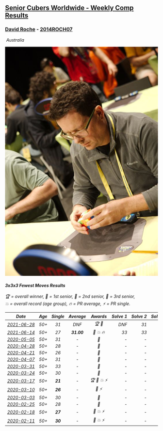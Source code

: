 <style>table {white-space: nowrap;}</style>
<link rel="stylesheet" type="text/css" href="/scw-comp/css/flags.css" />

## [Senior Cubers Worldwide - Weekly Comp Results](/scw-comp/results/)
### [David Roche](README.md) - [2014ROCH07](https://www.worldcubeassociation.org/persons/2014ROCH07?event=333fm)

<i class="flag flag-AU" />&nbsp;Australia

![David Roche](1563147869.jpg)

#### 3x3x3 Fewest Moves Results

<span style="white-space: nowrap;">🏆 = overall winner</span>, <span style="white-space: nowrap;">🥇 = 1st senior</span>, <span style="white-space: nowrap;">🥈 = 2nd senior</span>, <span style="white-space: nowrap;">🥉 = 3rd senior</span>, <span style="white-space: nowrap;">💥 = overall record (age group)</span>, <span style="white-space: nowrap;">🔥 = PR average</span>, <span style="white-space: nowrap;">⚡ = PR single</span>.

| Date | Age | Single | Average | Awards | Solve 1 | Solve 2 | Solve 3 | Solution |
| :--: | :--: | :--: | :--: | :--: | --: | --: | --: | :-- |
| [2021-06-28](../../results/2021-06-28/333fm.md) | 50+ | 31 | DNF | 🏆 🥇 | DNF | 31 | 31 | [Desktop](https://www.facebook.com/events/791411508404805/permalink/794155774797045) / [Mobile](https://m.facebook.com/events/791411508404805?view=permalink&id=794155774797045) |
| [2021-06-14](../../results/2021-06-14/333fm.md) | 50+ | 27 | **31.00** | 🥇 💥 🔥 | 33 | 33 | 27 | [Desktop](https://www.facebook.com/events/183961263668092/permalink/186342446763307) / [Mobile](https://m.facebook.com/events/183961263668092?view=permalink&id=186342446763307) |
| [2020-05-05](../../results/2020-05-05/333fm.md) | 50+ | 31 | - | 🥈 | - | - | - | [Desktop](https://www.facebook.com/events/271150663928664/permalink/274553566921707) / [Mobile](https://m.facebook.com/events/271150663928664?view=permalink&id=274553566921707) |
| [2020-04-28](../../results/2020-04-28/333fm.md) | 50+ | 28 | - | 🥈 | - | - | - | [Desktop](https://www.facebook.com/events/339284923718995/permalink/343729683274519) / [Mobile](https://m.facebook.com/events/339284923718995?view=permalink&id=343729683274519) |
| [2020-04-21](../../results/2020-04-21/333fm.md) | 50+ | 26 | - | 🥇 | - | - | - | [Desktop](https://www.facebook.com/events/573932290186676/permalink/577860719793833) / [Mobile](https://m.facebook.com/events/573932290186676?view=permalink&id=577860719793833) |
| [2020-04-07](../../results/2020-04-07/333fm.md) | 50+ | 31 | - | 🥈 | - | - | - | [Desktop](https://www.facebook.com/events/253518435802861/permalink/257872972034074) / [Mobile](https://m.facebook.com/events/253518435802861?view=permalink&id=257872972034074) |
| [2020-03-31](../../results/2020-03-31/333fm.md) | 50+ | 33 | - | 🥉 | - | - | - | [Desktop](https://www.facebook.com/events/511598773063510/permalink/514712556085465) / [Mobile](https://m.facebook.com/events/511598773063510?view=permalink&id=514712556085465) |
| [2020-03-24](../../results/2020-03-24/333fm.md) | 50+ | 30 | - | 🥈 | - | - | - | [Desktop](https://www.facebook.com/events/500266387310754/permalink/500672650603461) / [Mobile](https://m.facebook.com/events/500266387310754?view=permalink&id=500672650603461) |
| [2020-03-17](../../results/2020-03-17/333fm.md) | 50+ | **21** | - | 🏆 🥇 💥 ⚡ | - | - | - | [Desktop](https://www.facebook.com/events/210706923625115/permalink/211706620191812) / [Mobile](https://m.facebook.com/events/210706923625115?view=permalink&id=211706620191812) |
| [2020-03-10](../../results/2020-03-10/333fm.md) | 50+ | **26** | - | 🥉 ⚡ | - | - | - | [Desktop](https://www.facebook.com/events/640532176759268/permalink/640978746714611) / [Mobile](https://m.facebook.com/events/640532176759268?view=permalink&id=640978746714611) |
| [2020-03-03](../../results/2020-03-03/333fm.md) | 50+ | 30 | - | 🥉 | - | - | - | [Desktop](https://www.facebook.com/events/235909040903027/permalink/239537177206880) / [Mobile](https://m.facebook.com/events/235909040903027?view=permalink&id=239537177206880) |
| [2020-02-25](../../results/2020-02-25/333fm.md) | 50+ | 28 | - | 🥇 | - | - | - | [Desktop](https://www.facebook.com/events/215751886207638/permalink/217139489402211) / [Mobile](https://m.facebook.com/events/215751886207638?view=permalink&id=217139489402211) |
| [2020-02-18](../../results/2020-02-18/333fm.md) | 50+ | **27** | - | 🥈 💥 ⚡ | - | - | - | [Desktop](https://www.facebook.com/groups/1604105099735401/permalink/2146673152145257) / [Mobile](https://m.facebook.com/groups/1604105099735401?view=permalink&id=2146673152145257) |
| [2020-02-11](../../results/2020-02-11/333fm.md) | 50+ | **30** | - | 🥉 💥 ⚡ | - | - | - | [Desktop](https://www.facebook.com/groups/1604105099735401/permalink/2138923996253506) / [Mobile](https://m.facebook.com/groups/1604105099735401?view=permalink&id=2138923996253506) |


<!-- Global site tag (gtag.js) - Google Analytics -->
<script async src="https://www.googletagmanager.com/gtag/js?id=UA-86348435-3"></script>
<script>window.dataLayer = window.dataLayer || []; function gtag() {dataLayer.push(arguments);} gtag('js', new Date()); gtag('config', 'UA-86348435-3');</script>
